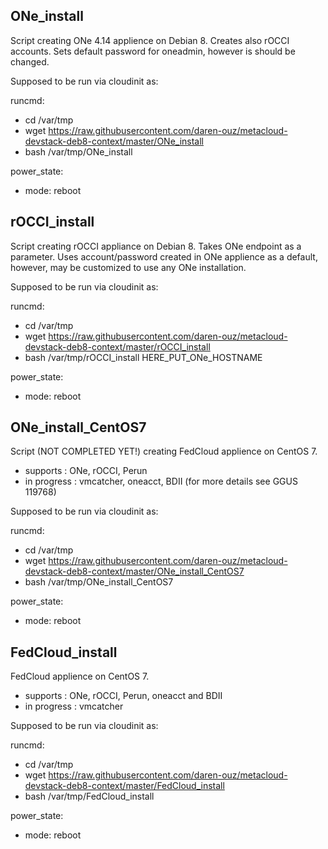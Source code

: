 ONe_install
-----------

Script creating ONe 4.14 applience on Debian 8. Creates also rOCCI accounts. Sets default password for oneadmin, however is should be changed.

Supposed to be run via cloudinit as:

runcmd:
- cd /var/tmp
- wget https://raw.githubusercontent.com/daren-ouz/metacloud-devstack-deb8-context/master/ONe_install
- bash /var/tmp/ONe_install

power_state:
- mode: reboot


rOCCI_install
-------------

Script creating rOCCI appliance on Debian 8. Takes ONe endpoint as a parameter. Uses account/password created in ONe applience as a default, however, may be customized to use any ONe installation. 

Supposed to be run via cloudinit as:

runcmd:
- cd /var/tmp
- wget https://raw.githubusercontent.com/daren-ouz/metacloud-devstack-deb8-context/master/rOCCI_install
- bash /var/tmp/rOCCI_install HERE_PUT_ONe_HOSTNAME

power_state:
- mode: reboot


ONe_install_CentOS7
-------------------

Script (NOT COMPLETED YET!) creating FedCloud applience on CentOS 7. 

- supports    : ONe, rOCCI, Perun
- in progress : vmcatcher, oneacct, BDII (for more details see GGUS 119768)

Supposed to be run via cloudinit as:

runcmd:
- cd /var/tmp
- wget https://raw.githubusercontent.com/daren-ouz/metacloud-devstack-deb8-context/master/ONe_install_CentOS7
- bash /var/tmp/ONe_install_CentOS7

power_state:
- mode: reboot


FedCloud_install
----------------

FedCloud applience on CentOS 7. 

- supports    : ONe, rOCCI, Perun, oneacct and BDII
- in progress : vmcatcher

Supposed to be run via cloudinit as:

runcmd:
- cd /var/tmp
- wget https://raw.githubusercontent.com/daren-ouz/metacloud-devstack-deb8-context/master/FedCloud_install
- bash /var/tmp/FedCloud_install

power_state:
- mode: reboot

